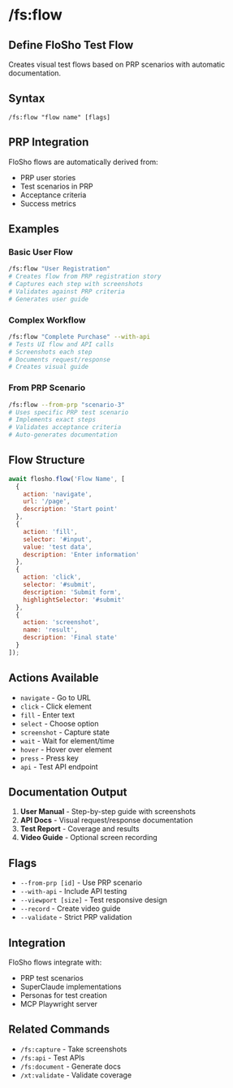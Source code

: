 # /fs:flow

## Define FloSho Test Flow

Creates visual test flows based on PRP scenarios with automatic documentation.

## Syntax
```
/fs:flow "flow name" [flags]
```

## PRP Integration

FloSho flows are automatically derived from:
- PRP user stories
- Test scenarios in PRP
- Acceptance criteria
- Success metrics

## Examples

### Basic User Flow
```bash
/fs:flow "User Registration"
# Creates flow from PRP registration story
# Captures each step with screenshots
# Validates against PRP criteria
# Generates user guide
```

### Complex Workflow
```bash
/fs:flow "Complete Purchase" --with-api
# Tests UI flow and API calls
# Screenshots each step
# Documents request/response
# Creates visual guide
```

### From PRP Scenario
```bash
/fs:flow --from-prp "scenario-3"
# Uses specific PRP test scenario
# Implements exact steps
# Validates acceptance criteria
# Auto-generates documentation
```

## Flow Structure

```javascript
await flosho.flow('Flow Name', [
  {
    action: 'navigate',
    url: '/page',
    description: 'Start point'
  },
  {
    action: 'fill',
    selector: '#input',
    value: 'test data',
    description: 'Enter information'
  },
  {
    action: 'click',
    selector: '#submit',
    description: 'Submit form',
    highlightSelector: '#submit'
  },
  {
    action: 'screenshot',
    name: 'result',
    description: 'Final state'
  }
]);
```

## Actions Available

- `navigate` - Go to URL
- `click` - Click element
- `fill` - Enter text
- `select` - Choose option
- `screenshot` - Capture state
- `wait` - Wait for element/time
- `hover` - Hover over element
- `press` - Press key
- `api` - Test API endpoint

## Documentation Output

1. **User Manual** - Step-by-step guide with screenshots
2. **API Docs** - Visual request/response documentation
3. **Test Report** - Coverage and results
4. **Video Guide** - Optional screen recording

## Flags

- `--from-prp [id]` - Use PRP scenario
- `--with-api` - Include API testing
- `--viewport [size]` - Test responsive design
- `--record` - Create video guide
- `--validate` - Strict PRP validation

## Integration

FloSho flows integrate with:
- PRP test scenarios
- SuperClaude implementations
- Personas for test creation
- MCP Playwright server

## Related Commands

- `/fs:capture` - Take screenshots
- `/fs:api` - Test APIs
- `/fs:document` - Generate docs
- `/xt:validate` - Validate coverage
